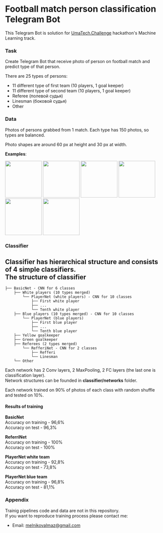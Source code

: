 # Football match person classification Telegram Bot

This Telegram Bot is solution for <a href="https://challenge.uma.tech/">UmaTech.Challenge</a> hackathon's Machine Learning track.

### Task
Create Telegram Bot that receive photo of person on football match and predict type of that person.

There are 25 types of persons:
 - 11 different type of first team (10 players, 1 goal keeper)
 - 11 different type of second team (10 players, 1 goal keeper)
 - Referee (полевой судья)
 - Linesman (боковой судья)
 - Other
 
 ### Data
 Photos of persons grabbed from 1 match. Each type has 150 photos, so types are balanced.
 
 Photo shapes are around 60 px at height and 30 px at width.
 
**Examples**:

<img src="https://gitlab.com/MelnikovAlmaz/football_classification_bot/blob/master/readme_files/yellow_goalkeeper.png" height="120px"/>
<img src="https://gitlab.com/MelnikovAlmaz/football_classification_bot/blob/master/readme_files/blue_player.png" height="120px"/>
<img src="https://gitlab.com/MelnikovAlmaz/football_classification_bot/blob/master/readme_files/white_player.png" height="120px"/>
<img src="https://gitlab.com/MelnikovAlmaz/football_classification_bot/blob/master/readme_files/referee.png" height="120px"/>
<img src="https://gitlab.com/MelnikovAlmaz/football_classification_bot/blob/master/readme_files/linesman.png" height="120px"/>
<img src="https://gitlab.com/MelnikovAlmaz/football_classification_bot/blob/master/readme_files/other.png" height="120px"/>


### Classifier
Classifier has hierarchical structure and consists of 4 simple classifiers. <br>
The structure of classifier
------------
    ├── BasicNet - CNN for 6 classes
        ├── White players (10 types merged)
            └── PlayerNet (white players) - CNN for 10 classes
                ├── First white player
                ├── ...
                └── Tenth white player
        ├── Blue players (10 types merged) - CNN for 10 classes
            └── PlayerNet (blue players)
                ├── First blue player
                ├── ...
                └── Tenth blue player
        ├── Yellow goalkeeper
        ├── Green goalkeeper
        ├── Referees (2 types merged)
            └── RefferiNet - CNN for 2 classes
                ├── Refferi
                └── Linesman
        └── Other 
 
 Each network has 2 Conv layers, 2 MaxPooling, 2 FC layers (the last one is classification layer).<br>
 Network structures can be founded in **classifier/networks** folder.<br>
 
 Each network trained on 90% of photos of each class with random shuffle and tested on 10%.
 
 #### Results of training
 **BasicNet**<br>
 Accuracy on training - 96,6%<br>
 Accuracy on test - 96,3%
 
 **ReferriNet**<br>
 Accuracy on training - 100%<br>
 Accuracy on test - 100%
 
 **PlayerNet white team**<br>
 Accuracy on training - 92,8%<br>
 Accuracy on test - 73,8%
 
  **PlayerNet blue team**<br>
 Accuracy on training - 96,8%<br>
 Accuracy on test - 81,1%
 
 ### Appendix
Trainig pipelines code and data are not in this repository.<br>
If you want to reproduce training process please contact me:
 - Email: melnikovalmaz@gmail.com
 